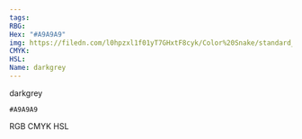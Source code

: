 ```yaml
---
tags:
RBG:
Hex: "#A9A9A9"
img: https://filedn.com/l0hpzxl1f01yT7GHxtF8cyk/Color%20Snake/standard_csv_to_svg//#A9A9A9.svg
CMYK:
HSL:
Name: darkgrey
---
```

darkgrey
```palette
#A9A9A9
```
RGB
CMYK
HSL